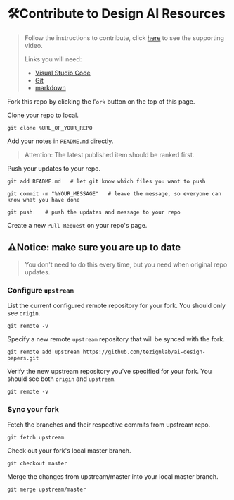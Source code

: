 # 🛠Contribute to Design AI Resources

>Follow the instructions to contribute, click [here](https://www.bilibili.com/video/BV1kv411i7ms/) to see the supporting video.  
>
>Links you will need:
>
>- [Visual Studio Code](https://code.visualstudio.com/)
>- [Git](https://git-scm.com/)
>- [markdown](https://markdown-zh.readthedocs.io/en/latest/)

Fork this repo by clicking the `Fork` button on the top of this page.  

Clone your repo to local.  

```shell
git clone %URL_OF_YOUR_REPO
```

Add your notes in `README.md` directly.  
>Attention: The latest published item should be ranked first.  

Push your updates to your repo.  

```shell
git add README.md   # let git know which files you want to push
```

```shell
git commit -m "%YOUR_MESSAGE"   # leave the message, so everyone can know what you have done
```

```shell
git push    # push the updates and message to your repo
```

Create a new `Pull Request` on your repo's page.  

## ⚠Notice: make sure you are up to date  

>You don't need to do this every time, but you need when original repo updates.  

### Configure `upstream`  

List the current configured remote repository for your fork. You should only see `origin`.  

```shell
git remote -v
```

Specify a new remote `upstream` repository that will be synced with the fork.  

```shell
git remote add upstream https://github.com/tezignlab/ai-design-papers.git
```

Verify the new upstream repository you've specified for your fork. You should see both `origin` and `upstream`.

```shell
git remote -v
```

### Sync your fork

Fetch the branches and their respective commits from upstream repo.  

```shell
git fetch upstream
```

Check out your fork's local master branch.

```shell
git checkout master
```

Merge the changes from upstream/master into your local master branch.

```shell
git merge upstream/master
```
